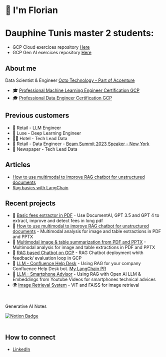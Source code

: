 # 👋  I'm Florian

# Dauphine Tunis master 2 students:
- GCP Cloud exercices repository [Here](https://github.com/BastinFlorian/GenAI-GCP)
- GCP Gen AI exercices repository [Here](https://github.com/BastinFlorian/GenAI-Dauphine-Course)

## About me
Data Scientist & Engineer [Octo Technology - Part of Accenture](https://octo.com/)
- 🎓 [Professional Machine Learning Engineer Certification GCP](https://www.credential.net/eb37b6f2-3dd1-4b0b-8efb-425b2d0d5140?key=c2f3b00c781692d6dee82f2a296ce051cb9f3a09a5fb58e77e9e1bbfcbbefbf4)
- 🎓 [Professional Data Engineer Certification GCP](https://www.credential.net/a2ad7306-4db6-4719-aaa6-55dd7ac6a143?key=854bf7f340e68ea289c1dc1299f9f2ac459063e54581c5a4b25b72215730114f)

## Previous customers 
- 🧋 Retail - LLM Engineer
- 💄 Luxe - Deep Learning Engineer
- 🏄🏻 Hotel - Tech Lead Data 
- 🍏 Retail - Data Engineer - [Beam Summit 2023 Speaker - New York ](https://beamsummit.org/speakers/florian-bastin/)
- 📰 Newspaper - Tech Lead Data 

## Articles 
- [How to use multimodal to improve RAG chatbot for unstructured documents](https://blog.octo.com/comment-utiliser-le-mutlimodal-pour-ameliorer-un-chatbot-rag)
- [Rag basics with LangChain](https://blog.octo.com/le-chatbot-docto-langchain-rag-et-code-associe)

## Recent projects 
- 📰 [Basic fees extractor in PDF](https://github.com/BastinFlorian/OCR-LLM) - Use DocumentAI, GPT 3.5 and GPT 4 to extract, improve and detect fees in long pdf
- 📰 [How to use multimodal to improve RAG chatbot for unstructured documents](https://github.com/BastinFlorian/multimodal-analysis-for-table-and-charts-gpt4-vision) - Multimodal analysis for image and table extractions in PDF and PPTX
- 🤖 [Multimodal image & table summarization from PDF and PPTX](https://github.com/BastinFlorian/multimodal-analysis-for-table-and-charts-gpt4-vision) - Multimodal analysis for image and table extractions in PDF and PPTX
- 🤖 [RAG based Chatbot on GCP](https://github.com/BastinFlorian/RAG-on-GCP-with-VertexAI) - RAG Chatbot deployment whith feedback/ evaluation loop in GCP
- 📰 [LLM - Confluence Help Desk](https://github.com/BastinFlorian/RAG-Chatbot-with-Confluence) - Using RAG for your company Confluence Help Desk bot. [My LangChain PR](https://github.com/langchain-ai/langchain/pull/8246)
- 📲 [LLM - Smartphone Advisor](https://github.com/BastinFlorian/LLMs/tree/main/use_cases/smartphone_advisor) - Using RAG with Open AI LLM & Embeddings from Youtube Videos for smartphones technical advices  
- 🌍 [Image Retrieval System](https://github.com/BastinFlorian/ImageRetrieval) - VIT and FAISS for image retrieval
<br>
<div id="badges">
  <p>Generative AI Notes</p>  
  <a href="https://faithful-raver-c52.notion.site/Generative-AI-c07668567f4a4bdc868785225dcd283a">
    <img src="https://img.shields.io/badge/Notion-white?style=for-the-badge&logo=notion&logoColor=black" alt="Notion Badge"/>
  </a> 
</div>
<br>

## How to connect
- [LinkedIn](https://www.linkedin.com/in/florian-bastin-08940b131/)
